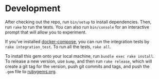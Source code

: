 # Development
After checking out the repo, run `bin/setup` to install dependencies. Then, run `rake` to run the tests.
You can also run `bin/console` for an interactive prompt that will allow you to experiment.

If you've installed [docker-compose](https://docs.docker.com/compose/), you can run the integration tests by `rake integration_test`. To run all the tests, `rake all`.

To install this gem onto your local machine, run `bundle exec rake install`.
To release a new version, use `bump`, and then run `rake release`, which will create a git tag for the version, push git commits and tags, and push the `.gem` file to [rubygems.org](https://rubygems.org/).
